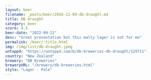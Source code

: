 ```yaml
---
layout: beer
filename: _posts/beer/2016-11-09-db-draught.md
title: DB draught
category: beer
score: 4.5
beer-date: "2022-09-21"
desc: "Great presentation but this malty lager is not for me"
permalink: /beer/:title.html
img: /img/list/db-draught.jpeg
untappd: "https://untappd.com/b/db-breweries-db-draught/129711"
country: "New Zealand"
brewery: "DB Breweries"
breweryURL: "/brewery/db-breweries.html"
style: "Lager - Pale"
---
```

